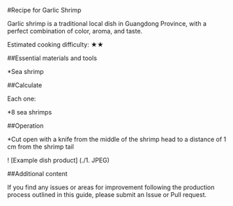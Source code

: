 #Recipe for Garlic Shrimp

Garlic shrimp is a traditional local dish in Guangdong Province, with a perfect combination of color, aroma, and taste.

Estimated cooking difficulty: ★★

##Essential materials and tools

*Sea shrimp

##Calculate

Each one:

*8 sea shrimps

##Operation

*Cut open with a knife from the middle of the shrimp head to a distance of 1 cm from the shrimp tail

! [Example dish product] (./1. JPEG)

##Additional content

If you find any issues or areas for improvement following the production process outlined in this guide, please submit an Issue or Pull request.